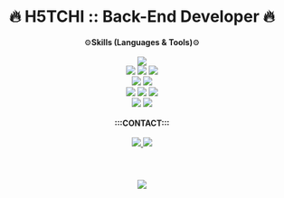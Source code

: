 # <div align="center">🔥 H5TCHI :: Back-End Developer 🔥 </div>


<div align="center">⚙<b>Skills (Languages & Tools)</b>⚙</div>

<br>

<div align="center">
  <img src="https://img.shields.io/badge/Java-007396?style=flat-square&logo=Java&logoColor=white"/>
</div>

<div align="center">
  <img src="https://img.shields.io/badge/HTML-E34F26?style=flat-square&logo=HTML5&logoColor=white"/>
  <img src="https://img.shields.io/badge/CSS3-1572B6?style=flat-square&logo=CSS3&logoColor=white"/>
  <img src="https://img.shields.io/badge/JavaScript-F7DF1E?style=flat-square&logo=JavaScript&logoColor=white"/>
  
</div>

<div align="center">
  <img src="https://img.shields.io/badge/JQuery-0769AD?style=flat-square&logo=JQuery&logoColor=white"/>
  <img src="https://img.shields.io/badge/BootStrap-7952B3?style=flat-square&logo=BootStrap&logoColor=white"/>
</div>



<div align="center">
  <img src="https://img.shields.io/badge/SpringBoot-6DB33F?style=flat-square&logo=SpringBoot&logoColor=white"/>
  <img src="https://img.shields.io/badge/MySQL-4479A1?style=flat-square&logo=MySQL&logoColor=white"/>
  <img src="https://img.shields.io/badge/Linux-FCC624?style=flat-square&logo=Linux&logoColor=white"/>
</div>



<div align="center">
  <img src="https://img.shields.io/badge/Git-F05032?style=flat-square&logo=Git&logoColor=white"/>
  <img src="https://img.shields.io/badge/SourceTree-0052CC?style=flat-square&logo=SourceTree&logoColor=white"/>
</div>


<br>


<div align="center">
  <strong>:::CONTACT:::</strong>
</div>

<br>

<div align="center">
  <a href="mailto:h5tchi@naver.com">
    <img src="https://img.shields.io/badge/Mail-EA4335?style=flat-square&logo=GMail&logoColor=white"/>
  </a>
  <a href="https://www.notion.so/nosic/0417b3327beb450080e19cf73bcc0762">
    <img src="https://img.shields.io/badge/Notion-000000?style=flat-square&logo=Notion&logoColor=white"/>
  </a>
</div>

# 

<br>
<div align="center">
  <a href="https://github.com/Kang-il/github-readme-stats">
    <img align="center" src="https://github-readme-stats.vercel.app/api/top-langs/?username=Kang-il&layout=compact" />
  </a>
</div>

<br><br>
<!--
**Kang-il/Kang-il** is a ✨ _special_ ✨ repository because its `README.md` (this file) appears on your GitHub profile.

Here are some ideas to get you started:

- 🔭 I’m currently working on ...
- 🌱 I’m currently learning ...
- 👯 I’m looking to collaborate on ...
- 🤔 I’m looking for help with ...
- 💬 Ask me about ...
- 📫 How to reach me: ...
- 😄 Pronouns: ...
- ⚡ Fun fact: ...
-->
